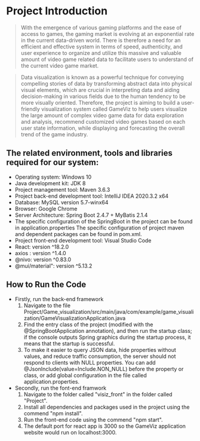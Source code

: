 # Project Introduction
> With the emergence of various gaming platforms and the ease of access to games, the gaming market is evolving at an exponential rate in the current data-driven world. There is therefore a need for an efficient and effective system in terms of speed, authenticity, and user experience to organize and utilize this massive and valuable amount of video game related data to facilitate users to understand of the current video game market. 

> Data visualization is known as a powerful technique for conveying compelling stories of data by transforming abstract data into physical visual elements, which are crucial in interpreting data and aiding decision-making in various fields due to the human tendency to be more visually oriented. Therefore, the project is aiming to build a user-friendly visualization system called GameViz to help users visualize the large amount of complex video game data for data exploration and analysis, recommend customized video games based on each user state information, while displaying and forecasting the overall trend of the game industry.


## The related environment, tools and libraries required for our system:
- Operating system: Windows 10
- Java development kit: JDK 8
- Project management tool: Maven 3.6.3
- Project back-end development tool: IntelliJ IDEA 2020.3.2 x64
- Database: MySQL version 5.7-winx64
- Browser: Google Chrome
- Server Architecture: Spring Boot 2.4.7 + MyBatis 2.1.4
- The specific configuration of the SpringBoot in the project can be found in application.properties
The specific configuration of project maven and dependent packages can be found in pom.xml.
- Project front-end development tool: Visual Studio Code
- React: version ^18.2.0
- axios : version ^1.4.0
- @nivo: version ^0.83.0
- @mui/material": version ^5.13.2


## How to Run the Code
- Firstly, run the back-end framework
    1. Navigate to the file Project/Game_visualization/src/main/java/com/example/game_visualization/GameVisualizationApplication.java
    1. Find the entry class of the project (modified with the @SpringBootApplication annotation), and then run the startup class; if the console outputs Spring graphics during the startup process, it means that the startup is successful.  
    2. To make it easier to query JSON data, hide properties without values, and reduce traffic consumption, the server should not respond to clients with NULL properties. You can add @JsonInclude(value=Include.NON_NULL) before the property or class, or add global configuration in the file called application.properties.
- Secondly, run the font-end framwork
    1. Navigate to the folder called "visiz_front" in the folder called "Project".
    2. Install all dependencies and packages used in the project using the commend "npm install".
    3. Run the front-end code using the commend "npm start".
    4. The default port for react app is 3000 so the GameViz application website would run on localhost:3000.
 

